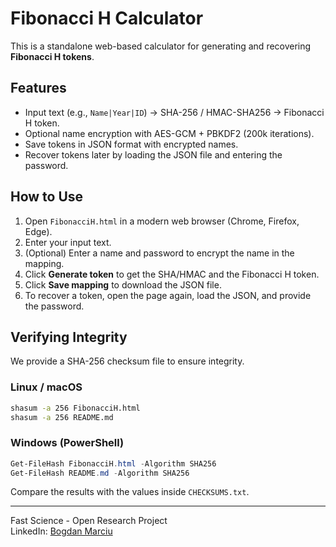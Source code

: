 # Fibonacci H Calculator

This is a standalone web-based calculator for generating and recovering **Fibonacci H tokens**.

## Features
- Input text (e.g., `Name|Year|ID`) → SHA-256 / HMAC-SHA256 → Fibonacci H token.
- Optional name encryption with AES-GCM + PBKDF2 (200k iterations).
- Save tokens in JSON format with encrypted names.
- Recover tokens later by loading the JSON file and entering the password.

## How to Use
1. Open `FibonacciH.html` in a modern web browser (Chrome, Firefox, Edge).
2. Enter your input text.
3. (Optional) Enter a name and password to encrypt the name in the mapping.
4. Click **Generate token** to get the SHA/HMAC and the Fibonacci H token.
5. Click **Save mapping** to download the JSON file.
6. To recover a token, open the page again, load the JSON, and provide the password.

## Verifying Integrity
We provide a SHA-256 checksum file to ensure integrity.

### Linux / macOS
```bash
shasum -a 256 FibonacciH.html
shasum -a 256 README.md
```

### Windows (PowerShell)
```powershell
Get-FileHash FibonacciH.html -Algorithm SHA256
Get-FileHash README.md -Algorithm SHA256
```

Compare the results with the values inside `CHECKSUMS.txt`.

---
Fast Science - Open Research Project  
LinkedIn: [Bogdan Marciu](https://linkedin.com/in/bogdan-marciu)
